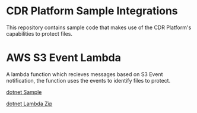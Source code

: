 # CDR Platform Sample Integrations

This repository contains sample code that makes use of the CDR Platform's capabilities to protect files.

# AWS S3 Event Lambda

A lambda function which recieves messages based on S3 Event notification, the function uses the events to identify files to protect.

[dotnet Sample]()

[dotnet Lambda Zip]()
